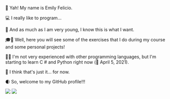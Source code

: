 👋 Yah! My name is Emily Felicio.

💻 I really like to program...

🎯 And as much as I am very young, I know this is what I want.

🎓📁 Well, here you will see some of the exercises that I do during my course and some personal projects!

💾💡 I'm not very experienced with other programming languages, but I'm starting to learn C # and Python right now (📅 April 5, 2021).

💭 I think that's just it... for now.

🌒 So, welcome to my GitHub profile!!!

<img src="https://github-profile-summary-cards.vercel.app/api/cards/profile-details?username=EmilyFelicio&theme=dracula"/>
<img src="https://github-readme-stats.vercel.app/api/top-langs/?username=EmilyFelicio&layout=compact&theme=dracula" />
